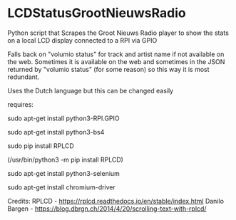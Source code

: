 # LCDStatusGrootNieuwsRadio
Python script that Scrapes the Groot Nieuws Radio player to show the stats on a local LCD display connected to a RPI via GPIO

Falls back on "volumio status" for track and artist name if not available on the web. Sometimes it is available on the web and sometimes in the JSON returned by "volumio status" (for some reason) so this way it is most redundant. 

Uses the Dutch language but this can be changed easily

requires:

sudo apt-get install python3-RPI.GPIO

sudo apt-get install python3-bs4

sudo pip install RPLCD

(/usr/bin/python3 -m pip install RPLCD)

sudo apt-get install python3-selenium

sudo apt-get install chromium-driver


Credits: 
RPLCD - https://rplcd.readthedocs.io/en/stable/index.html
Danilo Bargen - https://blog.dbrgn.ch/2014/4/20/scrolling-text-with-rplcd/
